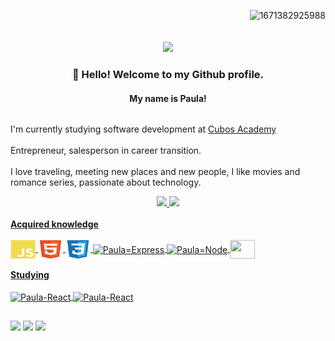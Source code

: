   <a href="https://ibb.co/SQGvSn1"><img align="right" src="https://i.ibb.co/dbxKZ23/1671382925988.png" alt="1671382925988" border="0" /></a>
 
 <div align="center">
  <br>
  <br>
  <br>
    <img src="https://i.picasion.com/pic92/00b7887165f11bea3e30f0dc9aba34db.gif">
    <h3>👋 Hello! Welcome to my Github profile.</h3>
    <h4>My name is Paula!</h4>
  </div>
 
 <div style="display: flex">
  <p>
    I'm currently studying software development at <a href="https://cubos.academy/">Cubos Academy</a><br>  
    <br> 
 Entrepreneur, salesperson in career transition.<br>
    <br>
 I love traveling, meeting new places and new people, I like movies and romance series, passionate about technology.<br>
  </p>
</div>



 
 


<div align="center">
  <a href="https://github.com/anapaulasouzasantos">
  <img width="45%" src="https://github-readme-stats.vercel.app/api?username=anapaulasouzasantos&show_icons=true&theme=radical&include_all_commits=true&count_private=true"/>
  <img width="45%" src="https://github-readme-stats.vercel.app/api/top-langs/?username=anapaulasouzasantos&layout=compact&langs_count=7&theme=radical"/>
</div>
  
  <div style="display: inline_block"><br>
    <strong>Acquired knowledge</strong>
    <br>
    <br>
  <img align="center" alt="Paula-Js" height="30" width="40" src="https://raw.githubusercontent.com/devicons/devicon/master/icons/javascript/javascript-plain.svg">
  <img align="center" alt="Paula-HTML" height="30" width="40" src="https://raw.githubusercontent.com/devicons/devicon/master/icons/html5/html5-original.svg">
  <img align="center" alt="Paula-CSS" height="30" width="40" src="https://raw.githubusercontent.com/devicons/devicon/master/icons/css3/css3-original.svg">
  <img align="center" alt="Paula=Express" height="30" width="40" src="https://cdn.jsdelivr.net/gh/devicons/devicon/icons/express/express-original.svg" />
  <img align="center" alt="Paula=Node" height="30" width="40" src="https://cdn.jsdelivr.net/gh/devicons/devicon/icons/nodejs/nodejs-original.svg" />   
  <img align="center" src="https://cdn.jsdelivr.net/gh/devicons/devicon/icons/git/git-original.svg" width="40" height="30"/>
    
</div>
  <br>
  <div>
    <strong>Studying</strong>
    <br>
    <br>
    <img align="center" alt="Paula-React" height="30" width="40" src="https://cdn.jsdelivr.net/gh/devicons/devicon/icons/react/react-original-wordmark.svg" />
    <img align="center" alt="Paula-React" height="30" width="40" src="https://cdn.jsdelivr.net/gh/devicons/devicon/icons/postgresql/postgresql-original.svg" />
          
  </div>
  
  ##
  
  <div> 
 
  <a href="https://www.instagram.com/paulinhasouzass/" target="_blank"><img src="https://img.shields.io/badge/-Instagram-%23E4405F?style=for-the-badge&logo=instagram&logoColor=white" target="_blank"></a> 
  <a href = "mailto:anapaulasouza2095@gmail.com"><img src="https://img.shields.io/badge/-Gmail-%23333?style=for-the-badge&logo=gmail&logoColor=white" target="_blank"></a>
  <a href="https://www.linkedin.com/in/paula-souzas/" target="_blank"><img src="https://img.shields.io/badge/-LinkedIn-%230077B5?style=for-the-badge&logo=linkedin&logoColor=white" target="_blank"></a> 
  </div>

 
